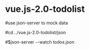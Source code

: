# vue.js-2.0-todolist 
#use json-server to mock data       

#cd ../vue.js-2.0-todolist/json       

#$json-server --watch todos.json        

